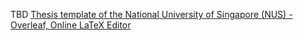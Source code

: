 TBD
[Thesis template of the National University of Singapore (NUS) - Overleaf, Online LaTeX Editor](https://www.overleaf.com/latex/templates/thesis-template-of-the-national-university-of-singapore-nus/dvbzfzmxsbyf)